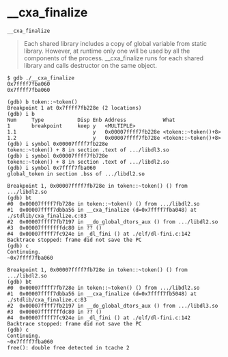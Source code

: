 # __cxa_finalize

`__cxa_finalize`

> Each shared library includes a copy of global variable from static library.
> However, at runtime only one will be used by all the components of the process.
> __cxa_finalize runs for each shared library and calls destructor on the same object.

```shell script
$ gdb ./__cxa_finalize
0x7ffff7fba060
0x7ffff7fba060

(gdb) b token::~token()
Breakpoint 1 at 0x7ffff7fb228e (2 locations)
(gdb) i b
Num     Type           Disp Enb Address            What
1       breakpoint     keep y   <MULTIPLE>         
1.1                         y   0x00007ffff7fb228e <token::~token()+8>
1.2                         y   0x00007ffff7fb728e <token::~token()+8>
(gdb) i symbol 0x00007ffff7fb228e
token::~token() + 8 in section .text of .../libdl3.so
(gdb) i symbol 0x00007ffff7fb728e
token::~token() + 8 in section .text of .../libdl2.so
(gdb) i symbol 0x7ffff7fba060
global_token in section .bss of .../libdl2.so

Breakpoint 1, 0x00007ffff7fb728e in token::~token() () from .../libdl2.so
(gdb) bt
#0  0x00007ffff7fb728e in token::~token() () from .../libdl2.so
#1  0x00007ffff7dbba56 in __cxa_finalize (d=0x7ffff7fba048) at ./stdlib/cxa_finalize.c:83
#2  0x00007ffff7fb7197 in __do_global_dtors_aux () from .../libdl2.so
#3  0x00007fffffffdc80 in ?? ()
#4  0x00007ffff7fc924e in _dl_fini () at ./elf/dl-fini.c:142
Backtrace stopped: frame did not save the PC
(gdb) c
Continuing.
~0x7ffff7fba060

Breakpoint 1, 0x00007ffff7fb728e in token::~token() () from .../libdl2.so
(gdb) bt
#0  0x00007ffff7fb728e in token::~token() () from .../libdl2.so
#1  0x00007ffff7dbba56 in __cxa_finalize (d=0x7ffff7fb5048) at ./stdlib/cxa_finalize.c:83
#2  0x00007ffff7fb2197 in __do_global_dtors_aux () from .../libdl3.so
#3  0x00007fffffffdc80 in ?? ()
#4  0x00007ffff7fc924e in _dl_fini () at ./elf/dl-fini.c:142
Backtrace stopped: frame did not save the PC
(gdb) c
Continuing.
~0x7ffff7fba060
free(): double free detected in tcache 2
```